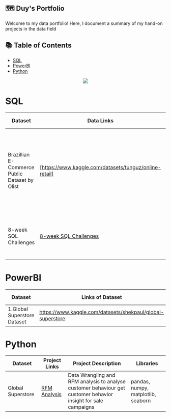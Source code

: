 ## 🗺 **Duy's Portfolio**
Welcome to my data portfolio! Here, I document a summary of my hand-on projects in the data field

## 📚 **Table of Contents**
- [SQL](#SQL)
- [PowerBI](#PowerBI)
- [Python](#Python)
<p align="center"> 
<img src="https://www.clicdata.com/wp-content/uploads/2021/06/transfrom-data-actionable-insights.jpg"
</p>
        
# SQL

Dataset | Data Links | Project Links | Project Descriptions
--- | ---| ---| ---|
Brazillian E-Commerce Public Dataset by Olist | [https://www.kaggle.com/datasets/tunguz/online-retail] | | Phân tích hành vi mua hàng của khách hàng để tìm ra insight giúp công ty lựa chọn chính sách bán hàng phù hợp thông qua google bigquerry
8-week SQL Challenges | [8-week SQL Challenges](https://github.com/AnhDuyVu/Data-Analysis-Projects/tree/main/8-Week%20SQL%20Challenges) | Luyện tập ad-hoc tasks thông qua 8-week SQL challenges

# PowerBI

Dataset | Links of Dataset | Project Details
---| ---| ---| 
1.Global Superstore Dataset | https://www.kaggle.com/datasets/shekpaul/global-superstore | Sale Analysis Dashboard

# Python
Dataset | Project Links | Project Description | Libraries
------- | ------------- | ------------------- | --------- |
Global Superstore | [RFM Analysis](https://github.com/AnhDuyVu/Data-Analysis-Projects/blob/4fcd675d3c2719a258b970ad9b1236e8f4745429/RFM%20Analysis%20in%20Python/RFM_analysis_project_global_superstore_by_Python.ipynb)| Data Wrangling and RFM analysis to analyse customer behaviour get customer behavior insight for sale campaigns | pandas, numpy, matplotlib, seaborn
